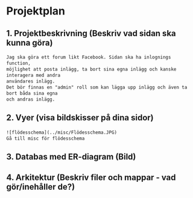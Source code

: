 # Projektplan

## 1. Projektbeskrivning (Beskriv vad sidan ska kunna göra)
    Jag ska göra ett forum likt Facebook. Sidan ska ha inlognings function, 
    möjlighet att posta inlägg, ta bort sina egna inlägg och kanske interagera med andra
    användares inlägg.
    Det bör finnas en "admin" roll som kan lägga upp inlägg och även ta bort båda sina egna
    och andras inlägg.

## 2. Vyer (visa bildskisser på dina sidor)
    ![flödesschema](../misc/Flödesschema.JPG)
    Gå till misc för flödesschema

## 3. Databas med ER-diagram (Bild)


## 4. Arkitektur (Beskriv filer och mappar - vad gör/inehåller de?)


